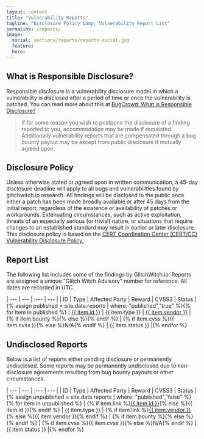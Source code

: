 ```yaml
---
layout: content
title: "Vulnerability Reports"
tagline: "Disclosure Policy &amp; Vulnerability Report List"
permalink: /reports/
image:
  social: sections/reports/reports-social.jpg
  feature:
  hero:
---
```

## What is Responsible Disclosure?
Responsible disclosure is a vulnerability disclosure model in which a vulnerability is disclosed after a period of time or once the vulnerability is patched. You can read more about this at [BugCrowd: What is Responsible Disclosure?](https://www.bugcrowd.com/resource/what-is-responsible-disclosure/)

>If for some reason you wish to postpone the disclosure of a finding reported to you, accommodation may be made if requested. Additionally vulnerability reports that are compensated through a bug bounty payout may be except from public disclosure if mutually agreed upon.

## Disclosure Policy

Unless otherwise stated or agreed upon in written communication, a 45-day disclosure deadline will apply to all bugs and vulnerabilities found by glitchwitch.io research. All findings will be disclosed to the public once either a patch has been made broadly available or after 45 days from the initial report, regardless of the existence or availability of patches or workarounds. Extenuating circumstances, such as active exploitation, threats of an especially serious (or trivial) nature, or situations that require changes to an established standard may result in earlier or later disclosure. This disclosure policy is based on the [CERT Coordination Center (CERT/CC) Vulnerability Disclosure Policy.](https://vuls.cert.org/confluence/display/Wiki/Vulnerability+Disclosure+Policy)

## Report List

The following list includes some of the findings by GlitchWitch.io. Reports are assigned a unique "Glitch Witch Advisory" number for reference. All dates are recorded in UTC.

| --- | --- | :--- | --- |
| ID | Type | Affected Party | Reward | CVSS3 | Status |{% assign published = site.data.reports | where: "published","true" %}{% for item in published %}
| <a href="{% if item.link %}{{ item.link }}{% else %}{{ site.url }}/reports/{{ item.id | remove: 'GWA-2018-00' }}{% endif %}">{{ item.id }}</a> | <span title="{{item.type-long}}">{{ item.type }}</span> | <a href="{% if item.link %}{{ item.link }}{% else %}{{ site.url }}/reports/{{ item.id | remove: 'GWA-2018-00' }}{% endif %}/">{{ item.vendor }}</a> | {% if item.bounty %}<span style="color:green;background:none;" title="${{item.bounty}}"><i class="fas fa-check-circle"></i></span>{% else %}<span style="background:none;" title="No Bounty Paid"><i class="fas fa-times-circle"></i></span>{% endif %} | {% if item.cvss %}<span title="{{item.cvss-string}}">{{ item.cvss }}</span>{% else %}N/A{% endif %} | {{ item.status }} |{% endfor %}

## Undisclosed Reports

Below is a list of reports either pending disclosure or permanently undisclosed. Some reports may be permanently undisclosed due to non-disclosure agreements resulting from bug bounty payouts or other circumstances.

| --- | --- | :--- | --- |
| ID | Type | Affected Party | Reward | CVSS3 | Status |{% assign unpublished = site.data.reports | where: "published","false" %}{% for item in unpublished %}
| {% if item.link %}<a href="{{ item.link }}">{{ item.id }}</a>{% else %}{{ item.id }}{% endif %} | <span title="{{item.type-long}}">{{ item.type }}</span> | {% if item.link %}<a href="{{ item.link }}/">{{ item.vendor }}</a>{% else %}{{ item.vendor }}{% endif %} | {% if item.bounty %}<span style="color:green;background:none;" title="${{item.bounty}}"><i class="fas fa-check-circle"></i></span>{% else %}<span style="background:none;" title="No Bounty Paid or Private Contract"><i class="fas fa-times-circle"></i></span>{% endif %} | {% if item.cvss %}<span title="{{item.cvss-string}}">{{ item.cvss }}</span>{% else %}N/A{% endif %} | {{ item.status }} |{% endfor %}
